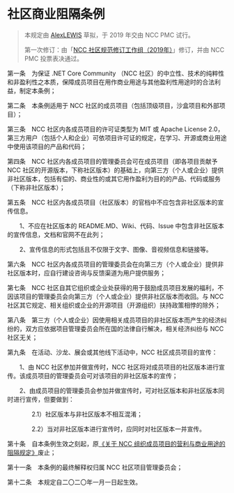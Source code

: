 # 社区商业阻隔条例

> 本规定由 [AlexLEWIS](https://github.com/alexinea) 草拟，于 2019 年交由 NCC PMC 试行。
>
> 第一次修订：由「[NCC 社区规范修订工作组（2019年）](../history/rdswg-member-list-2019.md)」修订，并由 NCC PMC 投票表决通过。

第一条　为保证 .NET Core Community （NCC 社区）的中立性、技术的纯粹性和非盈利性之本质，保障成员项目在用作商业用途与其他盈利性用途时的合法利益，制定本条例；

第二条　本条例适用于 NCC 社区的成员项目（包括顶级项目，沙盒项目和外部项目）；

第三条　NCC 社区内各成员项目的许可证类型为 MIT 或 Apache License 2.0，第三方用户（包括个人和企业）可依项目许可证的规定，在学习、开源或商业用途中使用该项目的产品和代码；

第四条　NCC 社区内各成员项目的管理委员会可在成员项目（即各项目贡献予 NCC 社区的开源版本，下称社区版本）的基础上，向第三方（个人或企业）提供非社区版本，包括有偿的、商业性的或其它用作盈利为目的的产品、代码或服务（下称非社区版本）；

第五条　NCC 社区内各成员项目（社区版本）的官档中不应包含非社区版本的宣传信息。

　　1、不应在社区版本的 README.MD、Wiki、代码、Issue 中包含非社区版本的宣传信息，文档和官网不在此列；

　　2、宣传信息的形式包括且不仅限于文字、图像、音视频信息和链接等。

第六条　NCC 社区内各成员项目的管理委员会在向第三方（个人或企业）提供非社区版本时，应自行建设咨询与反馈渠道为用户提供服务；

第七条　NCC 社区自其它组织或企业处获得的用于鼓励成员项目发展的福利，不因该项目的管理委员会向第三方（个人或企业）提供非社区版本而收回。与 NCC 社区其它规定、相关组织或企业的开源项目（开源组织）扶持政策相悖的除外；

第八条　第三方（个人或企业）因使用相关成员项目的非社区版本而产生的经济纠纷的，双方应依据项目管理委员会所在国的法律自行解决，相关经济纠纷与 NCC 社区无关；

第九条　在活动、沙龙、展会或其他线下活动中，NCC 社区成员项目的宣传：

　　1、由 NCC 社区参加并做宣传时，NCC 社区将对成员项目的社区版本进行宣传。该成员项目的管理委员会可对该项目的非社区版本的宣传；

　　2、由成员项目的管理委员会参加并做宣传时，可对社区版本和非社区版本同时进行宣传，但要做到：

　　　　2.1）社区版本与非社区版本不相互混淆；

　　　　2.2）当对非社区版本进行宣传时，应同时对社区版本一并宣传。

第十条　自本条例生效之刻起，原[《关于 NCC 组织成员项目的营利与商业用途的阻隔规定》](old/community-commercial-barriers-act-2019.md)废止；

第十一条　本条例的最终解释权归属 NCC 社区项目管理委员会；

第十二条　本规定自二〇二〇年一月一日起生效。

